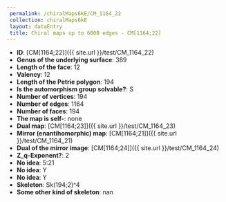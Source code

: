 ```yaml
--- 
 permalink: /chiralMaps6kE/CM_1164_22 
 collection: chiralMaps6kE
 layout: dataEntry
 title: Chiral maps up to 6000 edges - CM[1164;22]
---
```


- **ID**: [CM[1164;22]]({{ site.url }}/test/CM_1164_22)
- **Genus of the underlying surface**: 389
- **Length of the face**: 12
- **Valency**: 12
- **Length of the Petrie polygon**: 194
- **Is the automorphism group solvable?**: S
- **Number of vertices**: 194
- **Number of edges**: 1164
- **Number of faces**: 194
- **The map is self-**: none
- **Dual map**: [CM[1164;23]]({{ site.url }}/test/CM_1164_23)
- **Mirror (enantihomorphic) map**: [CM[1164;21]]({{ site.url }}/test/CM_1164_21)
- **Dual of the mirror image**: [CM[1164;24]]({{ site.url }}/test/CM_1164_24)
- **Z_q-Exponent?**: 2
- **No idea**:  5:21
- **No idea**: Y
- **No idea**: Y
- **Skeleton**: Sk(194;2)^4
- **Some other kind of skeleton**: nan
